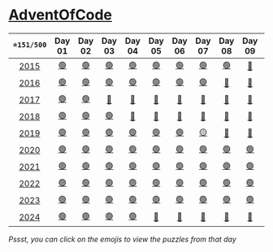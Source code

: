 # [AdventOfCode](https://adventofcode.com/)

| **`⭐151/500`** | Day 01 | Day 02 | Day 03 | Day 04 | Day 05 | Day 06 | Day 07 | Day 08 | Day 09 | Day 10 | Day 11 | Day 12 | Day 13 | Day 14 | Day 15 | Day 16 | Day 17 | Day 18 | Day 19 | Day 20 | Day 21 | Day 22 | Day 23 | Day 24 | Day 25 |
| :---: | :---: | :---: | :---: | :---: | :---: | :---: | :---: | :---: | :---: | :---: | :---: | :---: | :---: | :---: | :---: | :---: | :---: | :---: | :---: | :---: | :---: | :---: | :---: | :---: | :---: |
| [2015](https://adventofcode.com/2015 '⭐16/50') | [🟢](https://adventofcode.com/2015/day/1 '⭐2/2') | [🟢](https://adventofcode.com/2015/day/2 '⭐2/2') | [🟢](https://adventofcode.com/2015/day/3 '⭐2/2') | [🟢](https://adventofcode.com/2015/day/4 '⭐2/2') | [🟢](https://adventofcode.com/2015/day/5 '⭐2/2') | [🟢](https://adventofcode.com/2015/day/6 '⭐2/2') | [🟢](https://adventofcode.com/2015/day/7 '⭐2/2') | [🟢](https://adventofcode.com/2015/day/8 '⭐2/2') | [🔴](https://adventofcode.com/2015/day/9 '⭐0/2') | [🔴](https://adventofcode.com/2015/day/10 '⭐0/2') | [🔴](https://adventofcode.com/2015/day/11 '⭐0/2') | [🔴](https://adventofcode.com/2015/day/12 '⭐0/2') | [🔴](https://adventofcode.com/2015/day/13 '⭐0/2') | [🔴](https://adventofcode.com/2015/day/14 '⭐0/2') | [🔴](https://adventofcode.com/2015/day/15 '⭐0/2') | [🔴](https://adventofcode.com/2015/day/16 '⭐0/2') | [🔴](https://adventofcode.com/2015/day/17 '⭐0/2') | [🔴](https://adventofcode.com/2015/day/18 '⭐0/2') | [🔴](https://adventofcode.com/2015/day/19 '⭐0/2') | [🔴](https://adventofcode.com/2015/day/20 '⭐0/2') | [🔴](https://adventofcode.com/2015/day/21 '⭐0/2') | [🔴](https://adventofcode.com/2015/day/22 '⭐0/2') | [🔴](https://adventofcode.com/2015/day/23 '⭐0/2') | [🔴](https://adventofcode.com/2015/day/24 '⭐0/2') | [🔴](https://adventofcode.com/2015/day/25 '⭐0/2') |
| [2016](https://adventofcode.com/2016 '⭐14/50') | [🟢](https://adventofcode.com/2016/day/1 '⭐2/2') | [🟢](https://adventofcode.com/2016/day/2 '⭐2/2') | [🟢](https://adventofcode.com/2016/day/3 '⭐2/2') | [🟢](https://adventofcode.com/2016/day/4 '⭐2/2') | [🟢](https://adventofcode.com/2016/day/5 '⭐2/2') | [🟢](https://adventofcode.com/2016/day/6 '⭐2/2') | [🟢](https://adventofcode.com/2016/day/7 '⭐2/2') | [🔴](https://adventofcode.com/2016/day/8 '⭐0/2') | [🔴](https://adventofcode.com/2016/day/9 '⭐0/2') | [🔴](https://adventofcode.com/2016/day/10 '⭐0/2') | [🔴](https://adventofcode.com/2016/day/11 '⭐0/2') | [🔴](https://adventofcode.com/2016/day/12 '⭐0/2') | [🔴](https://adventofcode.com/2016/day/13 '⭐0/2') | [🔴](https://adventofcode.com/2016/day/14 '⭐0/2') | [🔴](https://adventofcode.com/2016/day/15 '⭐0/2') | [🔴](https://adventofcode.com/2016/day/16 '⭐0/2') | [🔴](https://adventofcode.com/2016/day/17 '⭐0/2') | [🔴](https://adventofcode.com/2016/day/18 '⭐0/2') | [🔴](https://adventofcode.com/2016/day/19 '⭐0/2') | [🔴](https://adventofcode.com/2016/day/20 '⭐0/2') | [🔴](https://adventofcode.com/2016/day/21 '⭐0/2') | [🔴](https://adventofcode.com/2016/day/22 '⭐0/2') | [🔴](https://adventofcode.com/2016/day/23 '⭐0/2') | [🔴](https://adventofcode.com/2016/day/24 '⭐0/2') | [🔴](https://adventofcode.com/2016/day/25 '⭐0/2') |
| [2017](https://adventofcode.com/2017 '⭐4/50') | [🟢](https://adventofcode.com/2017/day/1 '⭐2/2') | [🟢](https://adventofcode.com/2017/day/2 '⭐2/2') | [🔴](https://adventofcode.com/2017/day/3 '⭐0/2') | [🔴](https://adventofcode.com/2017/day/4 '⭐0/2') | [🔴](https://adventofcode.com/2017/day/5 '⭐0/2') | [🔴](https://adventofcode.com/2017/day/6 '⭐0/2') | [🔴](https://adventofcode.com/2017/day/7 '⭐0/2') | [🔴](https://adventofcode.com/2017/day/8 '⭐0/2') | [🔴](https://adventofcode.com/2017/day/9 '⭐0/2') | [🔴](https://adventofcode.com/2017/day/10 '⭐0/2') | [🔴](https://adventofcode.com/2017/day/11 '⭐0/2') | [🔴](https://adventofcode.com/2017/day/12 '⭐0/2') | [🔴](https://adventofcode.com/2017/day/13 '⭐0/2') | [🔴](https://adventofcode.com/2017/day/14 '⭐0/2') | [🔴](https://adventofcode.com/2017/day/15 '⭐0/2') | [🔴](https://adventofcode.com/2017/day/16 '⭐0/2') | [🔴](https://adventofcode.com/2017/day/17 '⭐0/2') | [🔴](https://adventofcode.com/2017/day/18 '⭐0/2') | [🔴](https://adventofcode.com/2017/day/19 '⭐0/2') | [🔴](https://adventofcode.com/2017/day/20 '⭐0/2') | [🔴](https://adventofcode.com/2017/day/21 '⭐0/2') | [🔴](https://adventofcode.com/2017/day/22 '⭐0/2') | [🔴](https://adventofcode.com/2017/day/23 '⭐0/2') | [🔴](https://adventofcode.com/2017/day/24 '⭐0/2') | [🔴](https://adventofcode.com/2017/day/25 '⭐0/2') |
| [2018](https://adventofcode.com/2018 '⭐6/50') | [🟢](https://adventofcode.com/2018/day/1 '⭐2/2') | [🟢](https://adventofcode.com/2018/day/2 '⭐2/2') | [🟢](https://adventofcode.com/2018/day/3 '⭐2/2') | [🔴](https://adventofcode.com/2018/day/4 '⭐0/2') | [🔴](https://adventofcode.com/2018/day/5 '⭐0/2') | [🔴](https://adventofcode.com/2018/day/6 '⭐0/2') | [🔴](https://adventofcode.com/2018/day/7 '⭐0/2') | [🔴](https://adventofcode.com/2018/day/8 '⭐0/2') | [🔴](https://adventofcode.com/2018/day/9 '⭐0/2') | [🔴](https://adventofcode.com/2018/day/10 '⭐0/2') | [🔴](https://adventofcode.com/2018/day/11 '⭐0/2') | [🔴](https://adventofcode.com/2018/day/12 '⭐0/2') | [🔴](https://adventofcode.com/2018/day/13 '⭐0/2') | [🔴](https://adventofcode.com/2018/day/14 '⭐0/2') | [🔴](https://adventofcode.com/2018/day/15 '⭐0/2') | [🔴](https://adventofcode.com/2018/day/16 '⭐0/2') | [🔴](https://adventofcode.com/2018/day/17 '⭐0/2') | [🔴](https://adventofcode.com/2018/day/18 '⭐0/2') | [🔴](https://adventofcode.com/2018/day/19 '⭐0/2') | [🔴](https://adventofcode.com/2018/day/20 '⭐0/2') | [🔴](https://adventofcode.com/2018/day/21 '⭐0/2') | [🔴](https://adventofcode.com/2018/day/22 '⭐0/2') | [🔴](https://adventofcode.com/2018/day/23 '⭐0/2') | [🔴](https://adventofcode.com/2018/day/24 '⭐0/2') | [🔴](https://adventofcode.com/2018/day/25 '⭐0/2') |
| [2019](https://adventofcode.com/2019 '⭐13/50') | [🟢](https://adventofcode.com/2019/day/1 '⭐2/2') | [🟢](https://adventofcode.com/2019/day/2 '⭐2/2') | [🟢](https://adventofcode.com/2019/day/3 '⭐2/2') | [🟢](https://adventofcode.com/2019/day/4 '⭐2/2') | [🟢](https://adventofcode.com/2019/day/5 '⭐2/2') | [🟢](https://adventofcode.com/2019/day/6 '⭐2/2') | [🟡](https://adventofcode.com/2019/day/7 '⭐1/2') | [🔴](https://adventofcode.com/2019/day/8 '⭐0/2') | [🔴](https://adventofcode.com/2019/day/9 '⭐0/2') | [🔴](https://adventofcode.com/2019/day/10 '⭐0/2') | [🔴](https://adventofcode.com/2019/day/11 '⭐0/2') | [🔴](https://adventofcode.com/2019/day/12 '⭐0/2') | [🔴](https://adventofcode.com/2019/day/13 '⭐0/2') | [🔴](https://adventofcode.com/2019/day/14 '⭐0/2') | [🔴](https://adventofcode.com/2019/day/15 '⭐0/2') | [🔴](https://adventofcode.com/2019/day/16 '⭐0/2') | [🔴](https://adventofcode.com/2019/day/17 '⭐0/2') | [🔴](https://adventofcode.com/2019/day/18 '⭐0/2') | [🔴](https://adventofcode.com/2019/day/19 '⭐0/2') | [🔴](https://adventofcode.com/2019/day/20 '⭐0/2') | [🔴](https://adventofcode.com/2019/day/21 '⭐0/2') | [🔴](https://adventofcode.com/2019/day/22 '⭐0/2') | [🔴](https://adventofcode.com/2019/day/23 '⭐0/2') | [🔴](https://adventofcode.com/2019/day/24 '⭐0/2') | [🔴](https://adventofcode.com/2019/day/25 '⭐0/2') |
| [2020](https://adventofcode.com/2020 '⭐24/50') | [🟢](https://adventofcode.com/2020/day/1 '⭐2/2') | [🟢](https://adventofcode.com/2020/day/2 '⭐2/2') | [🟢](https://adventofcode.com/2020/day/3 '⭐2/2') | [🟢](https://adventofcode.com/2020/day/4 '⭐2/2') | [🟢](https://adventofcode.com/2020/day/5 '⭐2/2') | [🟢](https://adventofcode.com/2020/day/6 '⭐2/2') | [🟢](https://adventofcode.com/2020/day/7 '⭐2/2') | [🟢](https://adventofcode.com/2020/day/8 '⭐2/2') | [🟢](https://adventofcode.com/2020/day/9 '⭐2/2') | [🟢](https://adventofcode.com/2020/day/10 '⭐2/2') | [🟢](https://adventofcode.com/2020/day/11 '⭐2/2') | [🟢](https://adventofcode.com/2020/day/12 '⭐2/2') | [🔴](https://adventofcode.com/2020/day/13 '⭐0/2') | [🔴](https://adventofcode.com/2020/day/14 '⭐0/2') | [🔴](https://adventofcode.com/2020/day/15 '⭐0/2') | [🔴](https://adventofcode.com/2020/day/16 '⭐0/2') | [🔴](https://adventofcode.com/2020/day/17 '⭐0/2') | [🔴](https://adventofcode.com/2020/day/18 '⭐0/2') | [🔴](https://adventofcode.com/2020/day/19 '⭐0/2') | [🔴](https://adventofcode.com/2020/day/20 '⭐0/2') | [🔴](https://adventofcode.com/2020/day/21 '⭐0/2') | [🔴](https://adventofcode.com/2020/day/22 '⭐0/2') | [🔴](https://adventofcode.com/2020/day/23 '⭐0/2') | [🔴](https://adventofcode.com/2020/day/24 '⭐0/2') | [🔴](https://adventofcode.com/2020/day/25 '⭐0/2') |
| [2021](https://adventofcode.com/2021 '⭐22/50') | [🟢](https://adventofcode.com/2021/day/1 '⭐2/2') | [🟢](https://adventofcode.com/2021/day/2 '⭐2/2') | [🟢](https://adventofcode.com/2021/day/3 '⭐2/2') | [🟢](https://adventofcode.com/2021/day/4 '⭐2/2') | [🟢](https://adventofcode.com/2021/day/5 '⭐2/2') | [🟢](https://adventofcode.com/2021/day/6 '⭐2/2') | [🟢](https://adventofcode.com/2021/day/7 '⭐2/2') | [🟢](https://adventofcode.com/2021/day/8 '⭐2/2') | [🟢](https://adventofcode.com/2021/day/9 '⭐2/2') | [🟢](https://adventofcode.com/2021/day/10 '⭐2/2') | [🟢](https://adventofcode.com/2021/day/11 '⭐2/2') | [🔴](https://adventofcode.com/2021/day/12 '⭐0/2') | [🔴](https://adventofcode.com/2021/day/13 '⭐0/2') | [🔴](https://adventofcode.com/2021/day/14 '⭐0/2') | [🔴](https://adventofcode.com/2021/day/15 '⭐0/2') | [🔴](https://adventofcode.com/2021/day/16 '⭐0/2') | [🔴](https://adventofcode.com/2021/day/17 '⭐0/2') | [🔴](https://adventofcode.com/2021/day/18 '⭐0/2') | [🔴](https://adventofcode.com/2021/day/19 '⭐0/2') | [🔴](https://adventofcode.com/2021/day/20 '⭐0/2') | [🔴](https://adventofcode.com/2021/day/21 '⭐0/2') | [🔴](https://adventofcode.com/2021/day/22 '⭐0/2') | [🔴](https://adventofcode.com/2021/day/23 '⭐0/2') | [🔴](https://adventofcode.com/2021/day/24 '⭐0/2') | [🔴](https://adventofcode.com/2021/day/25 '⭐0/2') |
| [2022](https://adventofcode.com/2022 '⭐22/50') | [🟢](https://adventofcode.com/2022/day/1 '⭐2/2') | [🟢](https://adventofcode.com/2022/day/2 '⭐2/2') | [🟢](https://adventofcode.com/2022/day/3 '⭐2/2') | [🟢](https://adventofcode.com/2022/day/4 '⭐2/2') | [🟢](https://adventofcode.com/2022/day/5 '⭐2/2') | [🟢](https://adventofcode.com/2022/day/6 '⭐2/2') | [🟢](https://adventofcode.com/2022/day/7 '⭐2/2') | [🟢](https://adventofcode.com/2022/day/8 '⭐2/2') | [🟢](https://adventofcode.com/2022/day/9 '⭐2/2') | [🟢](https://adventofcode.com/2022/day/10 '⭐2/2') | [🟢](https://adventofcode.com/2022/day/11 '⭐2/2') | [🔴](https://adventofcode.com/2022/day/12 '⭐0/2') | [🔴](https://adventofcode.com/2022/day/13 '⭐0/2') | [🔴](https://adventofcode.com/2022/day/14 '⭐0/2') | [🔴](https://adventofcode.com/2022/day/15 '⭐0/2') | [🔴](https://adventofcode.com/2022/day/16 '⭐0/2') | [🔴](https://adventofcode.com/2022/day/17 '⭐0/2') | [🔴](https://adventofcode.com/2022/day/18 '⭐0/2') | [🔴](https://adventofcode.com/2022/day/19 '⭐0/2') | [🔴](https://adventofcode.com/2022/day/20 '⭐0/2') | [🔴](https://adventofcode.com/2022/day/21 '⭐0/2') | [🔴](https://adventofcode.com/2022/day/22 '⭐0/2') | [🔴](https://adventofcode.com/2022/day/23 '⭐0/2') | [🔴](https://adventofcode.com/2022/day/24 '⭐0/2') | [🔴](https://adventofcode.com/2022/day/25 '⭐0/2') |
| [2023](https://adventofcode.com/2023 '⭐22/50') | [🟢](https://adventofcode.com/2023/day/1 '⭐2/2') | [🟢](https://adventofcode.com/2023/day/2 '⭐2/2') | [🟢](https://adventofcode.com/2023/day/3 '⭐2/2') | [🟢](https://adventofcode.com/2023/day/4 '⭐2/2') | [🟢](https://adventofcode.com/2023/day/5 '⭐2/2') | [🟢](https://adventofcode.com/2023/day/6 '⭐2/2') | [🟢](https://adventofcode.com/2023/day/7 '⭐2/2') | [🟢](https://adventofcode.com/2023/day/8 '⭐2/2') | [🟢](https://adventofcode.com/2023/day/9 '⭐2/2') | [🟢](https://adventofcode.com/2023/day/10 '⭐2/2') | [🟢](https://adventofcode.com/2023/day/11 '⭐2/2') | [🔴](https://adventofcode.com/2023/day/12 '⭐0/2') | [🔴](https://adventofcode.com/2023/day/13 '⭐0/2') | [🔴](https://adventofcode.com/2023/day/14 '⭐0/2') | [🔴](https://adventofcode.com/2023/day/15 '⭐0/2') | [🔴](https://adventofcode.com/2023/day/16 '⭐0/2') | [🔴](https://adventofcode.com/2023/day/17 '⭐0/2') | [🔴](https://adventofcode.com/2023/day/18 '⭐0/2') | [🔴](https://adventofcode.com/2023/day/19 '⭐0/2') | [🔴](https://adventofcode.com/2023/day/20 '⭐0/2') | [🔴](https://adventofcode.com/2023/day/21 '⭐0/2') | [🔴](https://adventofcode.com/2023/day/22 '⭐0/2') | [🔴](https://adventofcode.com/2023/day/23 '⭐0/2') | [🔴](https://adventofcode.com/2023/day/24 '⭐0/2') | [🔴](https://adventofcode.com/2023/day/25 '⭐0/2') |
| [2024](https://adventofcode.com/2024 '⭐8/50') | [🟢](https://adventofcode.com/2024/day/1 '⭐2/2') | [🟢](https://adventofcode.com/2024/day/2 '⭐2/2') | [🟢](https://adventofcode.com/2024/day/3 '⭐2/2') | [🟢](https://adventofcode.com/2024/day/4 '⭐2/2') | [🔴](https://adventofcode.com/2024/day/5 '⭐0/2') | [🔴](https://adventofcode.com/2024/day/6 '⭐0/2') | [🔴](https://adventofcode.com/2024/day/7 '⭐0/2') | [🔴](https://adventofcode.com/2024/day/8 '⭐0/2') | [🔴](https://adventofcode.com/2024/day/9 '⭐0/2') | [🔴](https://adventofcode.com/2024/day/10 '⭐0/2') | [🔴](https://adventofcode.com/2024/day/11 '⭐0/2') | [🔴](https://adventofcode.com/2024/day/12 '⭐0/2') | [🔴](https://adventofcode.com/2024/day/13 '⭐0/2') | [🔴](https://adventofcode.com/2024/day/14 '⭐0/2') | [🔴](https://adventofcode.com/2024/day/15 '⭐0/2') | [🔴](https://adventofcode.com/2024/day/16 '⭐0/2') | [🔴](https://adventofcode.com/2024/day/17 '⭐0/2') | [🔴](https://adventofcode.com/2024/day/18 '⭐0/2') | [🔴](https://adventofcode.com/2024/day/19 '⭐0/2') | [🔴](https://adventofcode.com/2024/day/20 '⭐0/2') | [🔴](https://adventofcode.com/2024/day/21 '⭐0/2') | [🔴](https://adventofcode.com/2024/day/22 '⭐0/2') | [🔴](https://adventofcode.com/2024/day/23 '⭐0/2') | [🔴](https://adventofcode.com/2024/day/24 '⭐0/2') | [🔴](https://adventofcode.com/2024/day/25 '⭐0/2') |

*Pssst, you can click on the emojis to view the puzzles from that day*
